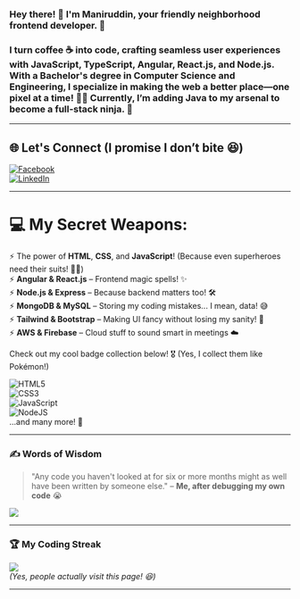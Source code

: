 <h3 align="left">Hey there! 👋 I'm Maniruddin, your friendly neighborhood frontend developer. 🚀</h3>

<h3 align="left">I turn coffee ☕ into code, crafting seamless user experiences with JavaScript, TypeScript, Angular, React.js, and Node.js. With a Bachelor's degree in Computer Science and Engineering, I specialize in making the web a better place—one pixel at a time! 🎨✨ Currently, I’m adding Java to my arsenal to become a full-stack ninja. 🥷</h3>

---

## 🌐 Let's Connect (I promise I don’t bite 😆)
[![Facebook](https://img.shields.io/badge/Facebook-%231877F2.svg?logo=Facebook&logoColor=white)](https://facebook.com/maniruddin.khan.35)  
[![LinkedIn](https://img.shields.io/badge/LinkedIn-%230077B5.svg?logo=linkedin&logoColor=white)](https://linkedin.com/in/maniruddin-khan)  

---

# 💻 My Secret Weapons:
⚡ The power of **HTML**, **CSS**, and **JavaScript**! (Because even superheroes need their suits! 🦸‍♂️)  
⚡ **Angular & React.js** – Frontend magic spells! ✨  
⚡ **Node.js & Express** – Because backend matters too! 🛠  
⚡ **MongoDB & MySQL** – Storing my coding mistakes... I mean, data! 😅  
⚡ **Tailwind & Bootstrap** – Making UI fancy without losing my sanity! 🎨  
⚡ **AWS & Firebase** – Cloud stuff to sound smart in meetings ☁️  

Check out my cool badge collection below! 🎖 (Yes, I collect them like Pokémon!)  

![HTML5](https://img.shields.io/badge/html5-%23E34F26.svg?style=for-the-badge&logo=html5&logoColor=white)  
![CSS3](https://img.shields.io/badge/css3-%231572B6.svg?style=for-the-badge&logo=css3&logoColor=white)  
![JavaScript](https://img.shields.io/badge/javascript-%23323330.svg?style=for-the-badge&logo=javascript&logoColor=%23F7DF1E)  
![NodeJS](https://img.shields.io/badge/node.js-6DA55F?style=for-the-badge&logo=node.js&logoColor=white)  
...and many more! 🎉  

---

### ✍️ Words of Wisdom
> "Any code you haven't looked at for six or more months might as well have been written by someone else." – **Me, after debugging my own code** 😭  

![](https://quotes-github-readme.vercel.app/api?type=horizontal&theme=radical)  

---

### 🏆 My Coding Streak  
[![](https://visitcount.itsvg.in/api?id=techeduhelper&icon=2&color=0)](https://visitcount.itsvg.in)  
_(Yes, people actually visit this page! 😆)_  

---

<!-- Proudly written while avoiding actual work! 😜 -->

